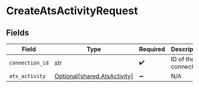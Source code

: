 # CreateAtsActivityRequest


## Fields

| Field                                                              | Type                                                               | Required                                                           | Description                                                        |
| ------------------------------------------------------------------ | ------------------------------------------------------------------ | ------------------------------------------------------------------ | ------------------------------------------------------------------ |
| `connection_id`                                                    | *str*                                                              | :heavy_check_mark:                                                 | ID of the connection                                               |
| `ats_activity`                                                     | [Optional[shared.AtsActivity]](../../models/shared/atsactivity.md) | :heavy_minus_sign:                                                 | N/A                                                                |